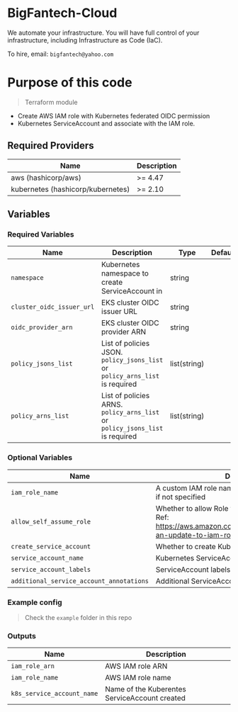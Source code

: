 # BigFantech-Cloud

We automate your infrastructure.
You will have full control of your infrastructure, including Infrastructure as Code (IaC).

To hire, email: `bigfantech@yahoo.com`

# Purpose of this code

> Terraform module

- Create AWS IAM role with Kubernetes federated OIDC permission
- Kubernetes ServiceAccount and associate with the IAM role.

## Required Providers

| Name                              | Description |
| --------------------------------- | ----------- |
| aws (hashicorp/aws)               | >= 4.47     |
| kubernetes (hashicorp/kubernetes) | >= 2.10     |

## Variables

### Required Variables

| Name                      | Description                                                                | Type | Default     |
| ------------------------- | ---------------------------------------------------------------------------- | -- | --|
| `namespace`               | Kubernetes namespace to create ServiceAccount in                            | string |  |
| `cluster_oidc_issuer_url` | EKS cluster OIDC issuer URL                                                 | string |  |
| `oidc_provider_arn`       | EKS cluster OIDC provider ARN                                                | string | |
| `policy_jsons_list`       | List of policies JSON. `policy_jsons_list` or `policy_arns_list` is required | list(string) | |
| `policy_arns_list`        | List of policies ARNS. `policy_arns_list` or `policy_jsons_list` is required | list(string) | |

### Optional Variables

| Name                                                                                               | Description                                                            | Type | Default    |
| -------------------------------------------------------------------------------------------------- | -------------------------------------------------------------------------- | -- | --- |
| `iam_role_name`                                                                                    | A custom IAM role name. A preset name will be used if not specified | string | null |
| `allow_self_assume_role`                                                                           | Whether to allow Role to self assume the role<br>Ref: https://aws.amazon.com/blogs/security/announcing-an-update-to-iam-role-trust-policy-behavior/ | bool |   false             |
| `create_service_account`                                                                            | Whether to create Kubernetes ServiceAccount or not | bool |   true                    |
| `service_account_name`    | Kubernetes ServiceAccount name                                               | string | null|
| `service_account_labels`                                                                           | ServiceAccount labels map                   | map(any) |         {}                        |
| `additional_service_account_annotations`                                                           | Additional ServiceAccount annotations                     | map(any) |         {}                  |

### Example config

> Check the `example` folder in this repo

### Outputs

| Name            | Description       |
| --------------- | ----------------- |
| `iam_role_arn`  | AWS IAM role ARN  |
| `iam_role_name` | AWS IAM role name |
| `k8s_service_account_name` | Name of the Kuberentes ServiceAccount created |
